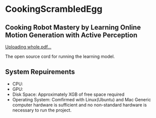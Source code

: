 # CookingScrambledEgg
## Cooking Robot Mastery by Learning Online Motion Generation with Active Perception
[Uploading whole.pdf…]()


The open source cord for running the learning model.

## System Repuirements
* CPU:
* GPU:
* Disk Space: Approximately XGB of free space required
* Operating System: Comfirmed with Linux(Ubuntu) and Mac
Generic computer hardware is sufficient and no non-standard hardware is necessary to run the project.

## 
